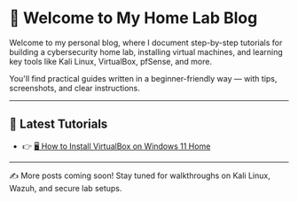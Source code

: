 # 🏡 Welcome to My Home Lab Blog

Welcome to my personal blog, where I document step-by-step tutorials for building a cybersecurity home lab, installing virtual machines, and learning key tools like Kali Linux, VirtualBox, pfSense, and more.

You'll find practical guides written in a beginner-friendly way — with tips, screenshots, and clear instructions.

---

## 📘 Latest Tutorials

- 👉 [🖥️ How to Install VirtualBox on Windows 11 Home](VBoxBlogPage.md)

---

✍️ More posts coming soon! Stay tuned for walkthroughs on Kali Linux, Wazuh, and secure lab setups.


